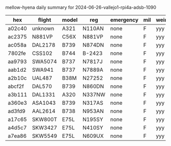 mellow-hyena daily summary for 2024-06-26-vallejo1-rpi4a-adsb-1090

|hex|flight|model|reg|emergency|mil|weirdo|
|--|--|--|--|--|--|--|
|a02c40|unknown|A321|N110AN|none|F|yyy|
|ac2375|N881VP|C56X|N881VP|none|F|yyy|
|ac058a|DAL2178|B739|N874DN|none|F|yyy|
|7802fe|CSS102|B744|B-2423|none|F|yyy|
|aa9793|SWA5074|B737|N7817J|none|F|yyy|
|aab1d2|SWA941|B737|N7889A|none|F|yyy|
|a2b10c|UAL487|B38M|N27252|none|F|yyy|
|abcf2f|DAL570|B739|N860DN|none|F|yyy|
|a3b111|DAL1331|A320|N337NW|none|F|yyy|
|a360e3|ASA1043|B739|N317AS|none|F|yyy|
|ad3fd9|AAL2614|B738|N953AN|none|F|yyy|
|a17c65|SKW800T|E75L|N195SY|none|F|yyy|
|a4d5c7|SKW3427|E75L|N410SY|none|F|yyy|
|a7ea86|SKW5549|E75L|N609UX|none|F|yyy|
